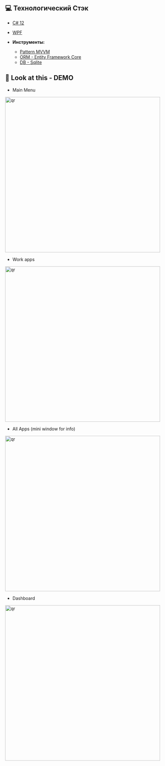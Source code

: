 ## 💻 Технологический Стэк
- [C# 12](https://learn.microsoft.com/ru-ru/dotnet/csharp/whats-new/csharp-12)
- [WPF](https://learn.microsoft.com/ru-ru/dotnet/desktop/wpf/overview/?view=netdesktop-8.0)
  
- **Инструменты:**
  - [Pattern MVVM](https://learn.microsoft.com/ru-ru/dotnet/architecture/maui/mvvm)
  - [ORM - Entity Framework Core](https://learn.microsoft.com/ru-ru/ef/core/)
  - [DB - Sqlite](https://sqlite.org)
    
## 👀 Look at this - DEMO

- Main Menu
<p align="left">
 <img width="500px" src="https://i.imgur.com/IcHmn3c.jpeg" alt="qr"/>
</p>

- Work apps
  <p align="left">
 <img width="500px" src="https://i.imgur.com/CsUdz2l.jpeg" alt="qr"/>
  </p>
  
- All Apps (mini window for info)
  <p align="left">
 <img width="500px" src="https://i.imgur.com/EJiSyII.jpeg" alt="qr"/>
  </p>

  
- Dashboard
  <p align="left">
 <img width="500px" src="https://i.imgur.com/7BNyLdm.jpeg" alt="qr"/>
  </p>


